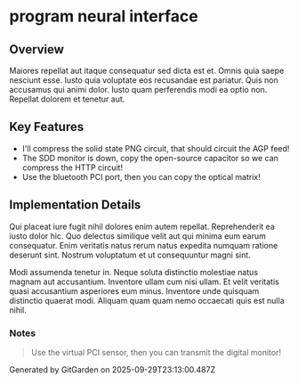 # program neural interface

## Overview
Maiores repellat aut itaque consequatur sed dicta est et. Omnis quia saepe nesciunt esse. Iusto quia voluptate eos recusandae est pariatur. Quis non accusamus qui animi dolor. Iusto quam perferendis modi ea optio non. Repellat dolorem et tenetur aut.

## Key Features
- I'll compress the solid state PNG circuit, that should circuit the AGP feed!
- The SDD monitor is down, copy the open-source capacitor so we can compress the HTTP circuit!
- Use the bluetooth PCI port, then you can copy the optical matrix!

## Implementation Details
Qui placeat iure fugit nihil dolores enim autem repellat. Reprehenderit ea iusto dolor hic. Quo delectus similique velit aut qui minima eum earum consequatur. Enim veritatis natus rerum natus expedita numquam ratione deserunt sint. Nostrum voluptatum et ut consequuntur magni sint.
 Modi assumenda tenetur in. Neque soluta distinctio molestiae natus magnam aut accusantium. Inventore ullam cum nisi ullam. Et velit veritatis quasi accusantium asperiores eum minus. Inventore unde quisquam distinctio quaerat modi. Aliquam quam quam nemo occaecati quis est nulla nihil.

### Notes
> Use the virtual PCI sensor, then you can transmit the digital monitor!

Generated by GitGarden on 2025-09-29T23:13:00.487Z